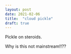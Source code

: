 ```yaml
---
layout: post
date: 2021-02-06
title:  "cloud pickle"
draft: true
---
```


Pickle on steroids.

Why is this not mainstream!!??